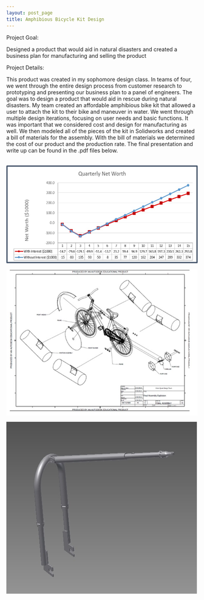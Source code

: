 ```yaml
---
layout: post_page
title: Amphibious Bicycle Kit Design
---
```


Project Goal:

Designed a product that would aid in natural disasters and created a business plan for manufacturing and selling the product

Project Details:

This product was created in my sophomore design class. In teams of four, we went through the entire design process from customer research to prototyping and presenting our business plan to a panel of engineers. The goal was to design a product that would aid in rescue during natural disasters. My team created an affordable amphibious bike kit that allowed a user to attach the kit to their bike and maneuver in water.
We went through multiple design iterations, focusing on user needs and basic functions. It was important that we considered cost and design for manufacturing as well. We then modeled all of the pieces of the kit in Solidworks and created a bill of materials for the assembly. With the bill of materials we determined the cost of our product and the production rate. The final presentation and write up can be found in the .pdf files below.
<br />
            <a href="/files/powerpoint.pdf"><i class="fa fa-file-powerpoint-o fa-2x"></i></a>
            <a href="/files/paper.pdf"><i class="fa fa-file-text-o fa-2x"></i></a>
<br />

![alt text](/img/graph1.jpg "product sales estimates")

![alt text](/img/assembly1.jpg "full assembly of amphibious bike kit")

![alt text](/img/cad2.jpg "rear assembly CAD model")